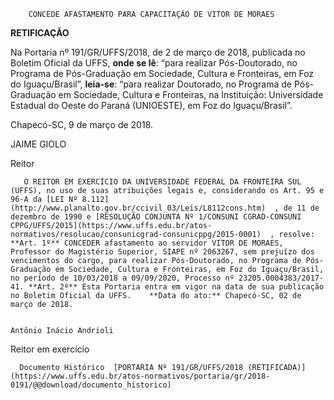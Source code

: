         CONCEDE AFASTAMENTO PARA CAPACITAÇÃO DE VITOR DE MORAES  

 **RETIFICAÇÃO**

 Na Portaria nº 191/GR/UFFS/2018, de 2 de março de 2018, publicada no Boletim Oficial da UFFS, **onde se lê**: “para realizar Pós-Doutorado, no Programa de Pós-Graduação em Sociedade, Cultura e Fronteiras, em Foz do Iguaçu/Brasil”, **leia-se**: “para realizar Doutorado, no Programa de Pós-Graduação em Sociedade, Cultura e Fronteiras, na Instituição: Universidade Estadual do Oeste do Paraná (UNIOESTE), em Foz do Iguaçu/Brasil”.

  Chapecó-SC, 9 de março de 2018.

   JAIME GIOLO

 Reitor

       O REITOR EM EXERCÍCIO DA UNIVERSIDADE FEDERAL DA FRONTEIRA SUL (UFFS), no uso de suas atribuições legais e, considerando os Art. 95 e 96-A da [LEI Nº 8.112](http://www.planalto.gov.br/ccivil_03/Leis/L8112cons.htm)  , de 11 de dezembro de 1990 e [RESOLUÇÃO CONJUNTA Nº 1/CONSUNI CGRAD-CONSUNI CPPG/UFFS/2015](https://www.uffs.edu.br/atos-normativos/resolucao/consunicgrad-consunicppg/2015-0001)  , resolve: **Art. 1º** CONCEDER afastamento ao servidor VITOR DE MORAES, Professor do Magistério Superior, SIAPE nº 2063267, sem prejuízo dos vencimentos do cargo, para realizar Pós-Doutorado, no Programa de Pós-Graduação em Sociedade, Cultura e Fronteiras, em Foz do Iguaçu/Brasil, no período de 10/03/2018 a 09/09/2020, Processo nº 23205.0004383/2017-41. **Art. 2º** Esta Portaria entra em vigor na data de sua publicação no Boletim Oficial da UFFS.    **Data do ato:** Chapecó-SC, 02 de março de 2018.   
 

    Antônio Inácio Andrioli   
 Reitor em exercício 

      Documento Histórico  [PORTARIA Nº 191/GR/UFFS/2018 (RETIFICADA)](https://www.uffs.edu.br/atos-normativos/portaria/gr/2018-0191/@@download/documento_historico)     
      